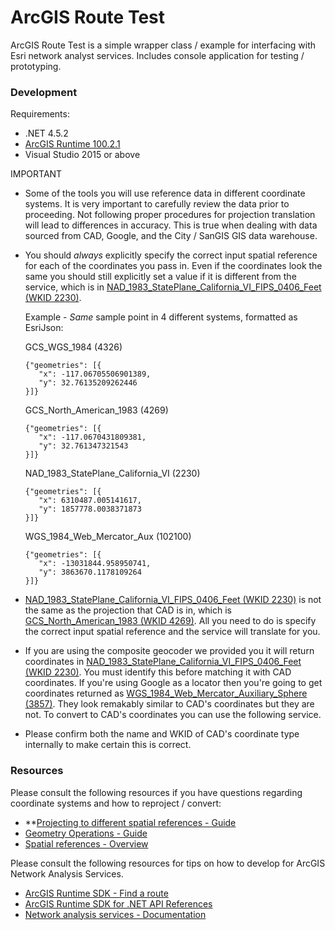 # ArcGIS Route Test

ArcGIS Route Test is a simple wrapper class / example for interfacing with Esri network analyst services. Includes console application for testing / prototyping. 

### Development

Requirements:

- .NET 4.5.2
- [ArcGIS Runtime 100.2.1](https://www.nuget.org/packages/Esri.ArcGISRuntime/100.2.1)
- Visual Studio 2015 or above

IMPORTANT 

- Some of the tools you will use reference data in different coordinate systems. It is very important to carefully review the data prior to proceeding. Not following proper procedures for projection translation will lead to differences in accuracy. This is true when dealing with data sourced from CAD, Google, and the City / SanGIS GIS data warehouse. 
- You should *always* explicitly specify the correct input spatial reference for each of the coordinates you pass in. 
Even if the coordinates look the same you should still explicitly set a value if it is different from the service, which is in [NAD_1983_StatePlane_California_VI_FIPS_0406_Feet (WKID 2230)](http://spatialreference.org/ref/esri/nad-1983-stateplane-california-vi-fips-0406-feet/).

  Example - *Same* sample point in 4 different systems, formatted as EsriJson:

  GCS_WGS_1984 (4326)
  ```
  {"geometries": [{
     "x": -117.06705506901389,
     "y": 32.76135209262446
  }]}
  ```
  GCS_North_American_1983 (4269)
  ```
  {"geometries": [{
     "x": -117.0670431809381,
     "y": 32.761347321543
  }]}
  ```
  NAD_1983_StatePlane_California_VI (2230)
  ```
  {"geometries": [{
     "x": 6310487.005141617,
     "y": 1857778.0038371873
  }]}
  ```
  WGS_1984_Web_Mercator_Aux (102100)
  ```
  {"geometries": [{
     "x": -13031844.958950741,
     "y": 3863670.1178109264
  }]}
  ```  
- [NAD_1983_StatePlane_California_VI_FIPS_0406_Feet (WKID 2230)](http://spatialreference.org/ref/esri/nad-1983-stateplane-california-vi-fips-0406-feet/) is not the same as the projection that CAD is in, which is [GCS_North_American_1983 (WKID 4269)](http://spatialreference.org/ref/epsg/nad83/). All you need to do is specify the correct input spatial reference and the service will translate for you. 
- If you are using the composite geocoder we provided you it will return coordinates in [NAD_1983_StatePlane_California_VI_FIPS_0406_Feet (WKID 2230)](http://spatialreference.org/ref/esri/nad-1983-stateplane-california-vi-fips-0406-feet/). You must identify this before matching it with CAD coordinates.
If you're using Google as a locator then you're going to get coordinates returned as [WGS_1984_Web_Mercator_Auxiliary_Sphere (3857)](http://spatialreference.org/ref/sr-org/epsg3857-wgs84-web-mercator-auxiliary-sphere/). They look remakably similar to CAD's coordinates but they are not. To convert to CAD's coordinates you can use the following service.
- Please confirm both the name and WKID of CAD's coordinate type internally to make certain this is correct. 

### Resources

Please consult the following resources if you have questions regarding coordinate systems and how to reproject / convert:

- **[Projecting to different spatial references - Guide](https://developers.arcgis.com/net/10-2/desktop/guide/geometry-operations.htm#ESRI_SECTION2_98BDBE00EC5243F1BFA85323E76CCE4F)
- [Geometry Operations - Guide](https://developers.arcgis.com/net/10-2/desktop/guide/geometry-operations.htm)
- [Spatial references - Overview](https://developers.arcgis.com/net/10-2/desktop/guide/spatial-references.htm)

Please consult the following resources for tips on how to develop for ArcGIS Network Analysis Services.

- [ArcGIS Runtime SDK - Find a route](https://developers.arcgis.com/net/latest/android/sample-code/findroute.htm)
- [ArcGIS Runtime SDK for .NET API References](https://developers.arcgis.com/net/latest/api-reference/)
- [Network analysis services - Documentation](http://enterprise.arcgis.com/en/server/latest/publish-services/windows/network-analysis-services.htm)
